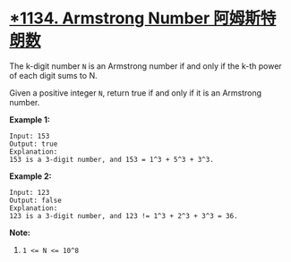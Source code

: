# [*1134. Armstrong Number 阿姆斯特朗数](https://leetcode.com/problems/armstrong-number/)

The k-digit number `N` is an Armstrong number if and only if the k-th power of each digit sums to N.

Given a positive integer `N`, return true if and only if it is an Armstrong number.

 

**Example 1:**

```
Input: 153
Output: true
Explanation: 
153 is a 3-digit number, and 153 = 1^3 + 5^3 + 3^3.
```

**Example 2:**

```
Input: 123
Output: false
Explanation: 
123 is a 3-digit number, and 123 != 1^3 + 2^3 + 3^3 = 36.
```

 

**Note:**

1. `1 <= N <= 10^8`